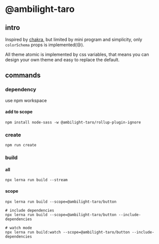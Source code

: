 # @ambilight-taro

## intro

Inspired by [chakra](https://v2.chakra-ui.com/docs/components/button/usage), but limited by mini program and simplicity, only `colorSchema` props is implemented(😢).

All theme atomic is implemented by css variables, that means you can design your own theme and easy to replace the default.

## commands

### dependency

use npm workspace

#### add to scope

```shell
npm install node-sass -w @ambilight-taro/rollup-plugin-ignore
```

### create

```shell
npm run create
```

### build

#### all

```shell
npx lerna run build --stream
```

#### scope

```shell
npx lerna run build --scope=@ambilight-taro/button
```

```shell
# include dependencies
npx lerna run build --scope=@ambilight-taro/button --include-dependencies
```

```shell
# watch mode
npx lerna run build:watch --scope=@ambilight-taro/button --include-dependencies
```
